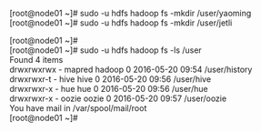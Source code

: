 [root@node01 ~]# sudo -u hdfs hadoop fs -mkdir /user/yaoming<br>
[root@node01 ~]# sudo -u hdfs hadoop fs -mkdir /user/jetli<br>

[root@node01 ~]# <br>
[root@node01 ~]# sudo -u hdfs hadoop fs -ls /user<br>
Found 4 items<br>
drwxrwxrwx   - mapred hadoop          0 2016-05-20 09:54 /user/history<br>
drwxrwxr-t   - hive   hive            0 2016-05-20 09:56 /user/hive<br>
drwxrwxr-x   - hue    hue             0 2016-05-20 09:56 /user/hue<br>
drwxrwxr-x   - oozie  oozie           0 2016-05-20 09:57 /user/oozie<br>
You have mail in /var/spool/mail/root<br>
[root@node01 ~]# <br>

